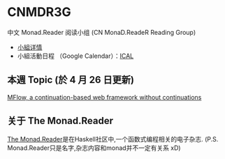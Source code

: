 # CNMDR3G

中文 Monad.Reader 阅读小组 (CN MonaD.ReadeR Reading Group)

* [小組详情](https://github.com/CNMDR3G/CNMDR3G/wiki)
* 小組活動日程 （Google Calendar）：[ICAL](https://www.google.com/calendar/ical/tqm2vj2iltsei68cn6bucq6k68%40group.calendar.google.com/public/basic.ics)

## 本週 Topic (於 4 月 26 日更新)

[MFlow, a continuation-based web framework without continuations](https://themonadreader.files.wordpress.com/2014/04/mflow.pdf)



## 关于 The Monad.Reader

[The Monad.Reader](https://themonadreader.wordpress.com/about/)是在Haskell社区中,一个函数式编程相关的电子杂志.
(P.S. Monad.Reader只是名字,杂志内容和monad并不一定有关系 xD)
